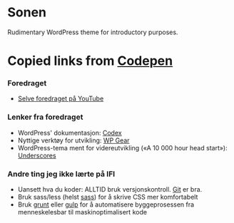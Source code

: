 Sonen
=====

Rudimentary WordPress theme for introductory purposes.

Copied links from <a href="http://codepen.io/misund/pen/IxLmj?editors=100">Codepen</a>
====
<h3>Foredraget</h3>
<ul>
  <li><a href="https://www.youtube.com/watch?v=HOoe98hI3Rw">Selve foredraget på YouTube</a></li>
</ul>
<h3>Lenker fra foredraget</h3>
<ul>
  <li>WordPress' dokumentasjon: <a href="http://codex.wordpress.org/">Codex</a></li>
  <li>Nyttige verktøy for utvikling: <a href="http://wpgear.org/">WP Gear</a></li>
  <li>WordPress-tema ment for videreutvikling («A 10 000 hour head start»): <a href="http://underscores.me/">Underscores</a></li>
</ul>
<h3>Andre ting jeg ikke lærte på IFI</h3>
<ul>
  <li>Uansett hva du koder: ALLTID bruk versjonskontroll. <a href="http://git-scm.com/">Git</a> er bra.</li>
  <li>Bruk sass/less (helst <a href="http://sass-lang.com/">sass</a>) for å skrive CSS mer komfortabelt</li>
  <li>Bruk <a href="http://gruntjs.com/">grunt</a> eller <a href="http://gulpjs.com/">gulp</a> for å automatisere byggeprosessen fra menneskelesbar til maskinoptimalisert kode</li>
</ul>
